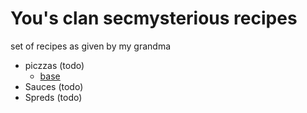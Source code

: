 # You's clan secmysterious  recipes

set of recipes as given by my grandma

- piczzas (todo)
    - [base](pizzas/base.md)
- Sauces (todo)
- Spreds (todo)
 